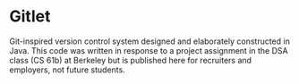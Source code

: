 # Gitlet
Git-inspired version control system designed and elaborately constructed in Java. This code was written in response to a project assignment in the DSA class (CS 61b) at Berkeley but is published here for recruiters and employers, not future students.
